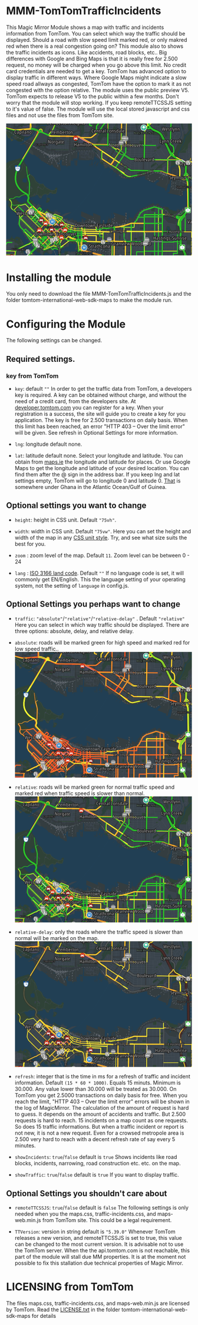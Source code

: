 
# MMM-TomTomTrafficIncidents
This Magic Mirror Module shows a map with traffic and incidents information from TomTom. You can select which way the traffic should be displayed. Should a road with slow speed limit marked red, or only makred red when there is a real congestion going on? This module also to shows the traffic incidents as icons. Like accidents, road blocks, etc..
Big differences with Google and Bing Maps is that it is really free for 2.500 request, no money will be charged when you go above this limit. No credit card credentials are needed to get a key. TomTom has advanced option to display traffic in different ways. Where Google Maps might indicate a slow speed road allways as congested, TomTom have the option to mark it as not congested with the option relative.
The module uses the public preview V5. TomTom expects to release V5 to the public within a few months. Don't worry that the module will stop working.  If you keep remoteTTCSSJS setting to it's value of false. The module will use the local stored javascript and css files and not use the files from TomTom site.

![TomTom Traffic and Incidents](./TrafficRelative.png "Example")

# Installing the module
You only need to download the file MMM-TomTomTrafficIncidents.js and the folder tomtom-international-web-sdk-maps to make the module run.

# Configuring the Module
The following settings can be changed.

## Required settings.
### key from TomTom
- `key`: default `""`
In order to get the traffic data from TomTom, a developers key is required. A key can be obtained without charge, and without the need of a credit card, from the developers site. At [developer.tomtom.com](https://developer.tomtom.com) you can register for a key. When your registration is a success, the site will guide you to create a key for you application.
The key is free for 2.500 transactions on daily basis. When this limit has been reached, an error "HTTP 403 – Over the limit error" will be given. See refresh in Optional Settings for more information.

- `lng`: longitude default none.
- `lat`: latitude default none.
Select your longitude and latitude. You can obtain from [maps.ie](https://www.maps.ie/coordinates.html) the longitude and latitude for places. Or use Google Maps to get the longitude and latitude of your desired location. You can find them after the @ sign in the address bar. If you keep lng and lat settings empty, TomTom will go to longitude 0 and latitude 0. [That](https://mydrive.tomtom.com/en_us/#mode=search+viewport=0,0,5,0,-0+ver=3) is somewhere under Ghana in the Atlantic Ocean/Gulf of Guinea.

## Optional settings you want to change
- `height`: height in CSS unit. Default `"75vh"`.
- `width`: width in CSS unit. Default `"75vw"`.
Here you can set the height and width of the map in any [CSS unit style](https://developer.mozilla.org/en-US/docs/Learn/CSS/Building_blocks/Values_and_units). Try, and see what size suits the best for you.

- `zoom` : zoom level of the map. Default `11`.
Zoom level can be between 0 - 24

- `lang` : [ISO 3166 land code](https://en.wikipedia.org/wiki/ISO_3166-1). Default `""`
If no language code is set, it will commonly get EN/English. This the language setting of your operating system, not the setting of `language` in config.js.

## Optional Settings you perhaps want to change
- `traffic`: `"absolute"`/`"relative"`/`"relative-delay"` . Default `"relative"`
Here you can select in which way traffic should be displayed. There are three options: absolute, delay, and relative delay.
- `absolute`: roads will be marked green for high speed and marked red for low speed traffic..
![absolute traffic speed](./TrafficAbsolute.png "Absolute")
- `relative`: roads will be marked green for normal traffic speed and marked red when traffic speed is slower than normal.
![relative traffic flow](./TrafficRelative.png "Relative")
- `relative-delay`:  only the roads where the traffic speed is slower than normal will be marked on the map.
![only relative delays](./TrafficRelativeDelay.png "Relative Delay")

- `refresh`: integer that is the time in ms for a refresh of traffic and incident information. Default `(15 * 60 * 1000)`. Equals 15 minuts. Minimum is 30.000. Any value lower than 30.000 will be treated as 30.000.
On TomTom you get 2.5000 transactions on daily basis for free. When you reach the limit, "HTTP 403 – Over the limit error" errors will be shown in the log of MagicMirror.
The calculation of the amount of request is hard to guess. It depends on the amount of accidents and traffic. But 2.500 requests is hard to reach. 15 incidents on a map count as one requests. So does 15 traffic informations. But when a traffic incident or report is not new, it is not a new request. Even for a crowsed metropole area is 2.500 very hard to reach with a decent refresh rate of say every 5 minutes.

- `showIncidents`:  `true`/`false` default is `true`
Shows incidents like road blocks, incidents, narrowing, road construction etc. etc. on the map.
- `showTraffic`: `true`/`false` default is `true`
If you want to display traffic.

## Optional Settings you shouldn't care about
- `remoteTTCSSJS`: `true`/`false` default is `false`
The following settings is only needed when you the  maps.css, traffic-incidents.css, and maps-web.min.js from TomTom site. This could be a legal requirement.

- `TTVersion`: version in string default is `"5.39.0"`
Whenever TomTom releases a new version, and remoteTTCSSJS is set to true, this value can be changed to the most current version. It is advisable not to use the TomTom server. When the the api.tomtom.com is not reachable, this part of the module will stall due MM properties. It is at the moment not possible to fix this stallation due technical properties of Magic Mirror.

# LICENSING from TomTom
The files maps.css, traffic-incidents.css, and maps-web.min.js are licensed by TomTom. Read the [LICENSE.txt](./tomtom-international-web-sdk-maps/LICENSE.txt) in the folder tomtom-international-web-sdk-maps for details
